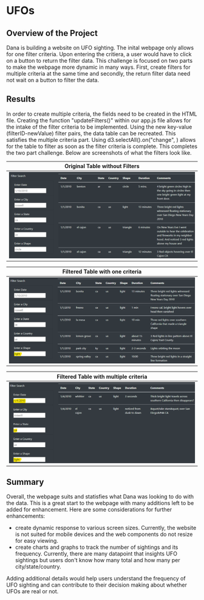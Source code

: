 # UFOs

## Overview of the Project
Dana is building a website on UFO sighting. The inital webpage only allows for one filter criteria. Upon entering the critiera, a user would have to click on a button to return the filter data. This challenge is focused on two parts to make the webpage more dynamic in many ways. First, create filters for multiple criteria at the same time and secondly, the return filter data need not wait on a button to filter the data. 

## Results
In order to create multiple criteria, the fields need to be created in the HTML file. Creating the function "updateFilters()" within our app.js file allows for the intake of the filter criteria to be implemented. Using the new key-value (filterID-newValue) filter pairs, the data table can be recreated. This satisfies the multiple criteria part. Using d3.selectAll().on("change", ) allows for the table to filter as soon as the filter criteria is complete. This completes the two part challenge. Below are screenshots of what the filters look like.

| Original Table without Filters |
| :---: |
| <img src = "static/images/original_table.png" width = 800> |

| Filtered Table with one criteria |
| :---: |
| <img src = "static/images/one_filter.png" width = 800> |

| Filtered Table with multiple criteria |
| :---: |
| <img src = "static/images/multi_filter.png" width = 800> |

## Summary
Overall, the webpage suits and statisfies what Dana was looking to do with the data. This is a great start to the webpage with many additions left to be added for enhancement. Here are some considerations for further enhancements:
- create dynamic response to various screen sizes. Currently, the website is not suited for mobile devices and the web components do not resize for easy viewing.
- create charts and graphs to track the number of sightings and its frequency. Currently, there are many datapoint that insights UFO sightings but users don't know how many total and how many per city/state/country.

Adding additional details would help users understand the frequency of UFO sighting and can contribute to their decision making about whether UFOs are real or not. 
